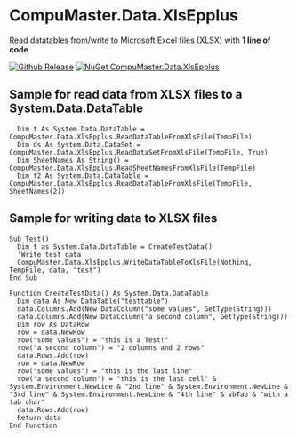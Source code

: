 # CompuMaster.Data.XlsEpplus
Read datatables from/write to Microsoft Excel files (XLSX) with **1 line of code**

[![Github Release](https://img.shields.io/github/release/CompuMasterGmbH/CompuMaster.Data.XlsEpplus.svg?maxAge=2592000&label=GitHub%20Release)](https://github.com/CompuMasterGmbH/CompuMaster.Data.XlsEpplus/releases) 
[![NuGet CompuMaster.Data.XlsEpplus](https://img.shields.io/nuget/v/CompuMaster.Data.XlsEpplus.svg?label=NuGet%20CM.Data.XlsEpplus)](https://www.nuget.org/packages/CompuMaster.Data.XlsEpplus/)

## Sample for read data from XLSX files to a System.Data.DataTable
```vb.net
  Dim t As System.Data.DataTable = CompuMaster.Data.XlsEpplus.ReadDataTableFromXlsFile(TempFile)
  Dim ds As System.Data.DataSet = CompuMaster.Data.XlsEpplus.ReadDataSetFromXlsFile(TempFile, True)
  Dim SheetNames As String() = CompuMaster.Data.XlsEpplus.ReadSheetNamesFromXlsFile(TempFile)
  Dim t2 As System.Data.DataTable = CompuMaster.Data.XlsEpplus.ReadDataTableFromXlsFile(TempFile, SheetNames(2))
```

## Sample for writing data to XLSX files
```vb.net
Sub Test()
  Dim t as System.Data.DataTable = CreateTestData()
  'Write test data
  CompuMaster.Data.XlsEpplus.WriteDataTableToXlsFile(Nothing, TempFile, data, "test")
End Sub

Function CreateTestData() As System.Data.DataTable
  Dim data As New DataTable("testtable")
  data.Columns.Add(New DataColumn("some values", GetType(String)))
  data.Columns.Add(New DataColumn("a second column", GetType(String)))
  Dim row As DataRow
  row = data.NewRow
  row("some values") = "this is a Test!"
  row("a second column") = "2 columns and 2 rows"
  data.Rows.Add(row)
  row = data.NewRow
  row("some values") = "this is the last line"
  row("a second column") = "this is the last cell" & System.Environment.NewLine & "2nd line" & System.Environment.NewLine & "3rd line" & System.Environment.NewLine & "4th line" & vbTab & "with a tab char"
  data.Rows.Add(row)
  Return data
End Function
```
